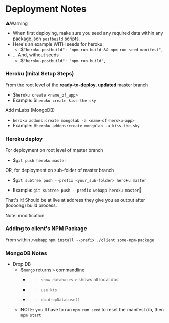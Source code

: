 # Deployment Notes

⚠️Warning

- When first deploying, make sure you seed any required data within any package.json `postbuild` scripts.
- Here's an example WITH seeds for heroku:
  - $`"heroku-postbuild": "npm run build && npm run seed manifest",`
- ... And, without seeds
  - $`"heroku-postbuild": "npm run build",`

### Heroku (Inital Setup Steps)

From the root level of the **ready-to-deploy**, **updated** master branch

- $`heroku create <name_of_app>`
- Example: $`heroku create kiss-the-sky`

Add mLabs (MongoDB)

- `heroku addons:create mongolab -a <name-of-heroku-app>`
- Example: $`heroku addons:create mongolab -a kiss-the-sky`

### Heroku deploy

For deployment on root level of master branch

- $`git push heroku master`

OR, for deployment on sub-folder of master branch

- $`git subtree push --prefix <your_sub-folder> heroku master`

- Example: `git subtree push --prefix webapp heroku master`🧨

That's it! Should be at live at address they give you as output after (loooong) build process.

Note: modification

### Adding to client's NPM Package

From within `/webapp`
`npm install --prefix ./client some-npm-package`

### MongoDB Notes 
- Drop DB
  - $`mongo` returns `>` commandline
    - >`show databases` > shows all local dbs
    - >`use kts`
    - >`db.dropDatabase()`
  - NOTE: you'll have to run `npm run seed` to reset the manifest db, then `npm start`
